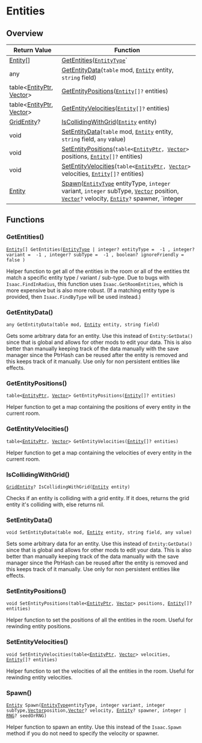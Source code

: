 # Entities

## Overview

| Return Value | Function |
| - | - |
| [Entity](https://wofsauge.github.io/IsaacDocs/rep/Entity.html)\[] | [GetEntities](entities.md#getentities)([`EntityType`](https://wofsauge.github.io/IsaacDocs/rep/enums/EntityType.html)` | integer?` entityType =  -1 , `integer?` variant =  -1 , `integer?` subType =  -1 , `boolean?` ignoreFriendly =  false ) |
| any | [GetEntityData](entities.md#getentitydata)(`table` mod, [`Entity`](https://wofsauge.github.io/IsaacDocs/rep/Entity.html) entity, `string` field) |
| table<[EntityPtr](https://wofsauge.github.io/IsaacDocs/rep/EntityPtr.html), [Vector](https://wofsauge.github.io/IsaacDocs/rep/Vector.html)> | [GetEntityPositions](entities.md#getentitypositions)([`Entity`](https://wofsauge.github.io/IsaacDocs/rep/Entity.html)`[]?` entities) |
| table<[EntityPtr](https://wofsauge.github.io/IsaacDocs/rep/EntityPtr.html), [Vector](https://wofsauge.github.io/IsaacDocs/rep/Vector.html)> | [GetEntityVelocities](entities.md#getentityvelocities)([`Entity`](https://wofsauge.github.io/IsaacDocs/rep/Entity.html)`[]?` entities) |
| [GridEntity](https://wofsauge.github.io/IsaacDocs/rep/GridEntity.html)? | [IsCollidingWithGrid](entities.md#iscollidingwithgrid)([`Entity`](https://wofsauge.github.io/IsaacDocs/rep/Entity.html) entity) |
| void | [SetEntityData](entities.md#setentitydata)(`table` mod, [`Entity`](https://wofsauge.github.io/IsaacDocs/rep/Entity.html) entity, `string` field, `any` value) |
| void | [SetEntityPositions](entities.md#setentitypositions)(`table<`[`EntityPtr`](https://wofsauge.github.io/IsaacDocs/rep/EntityPtr.html)`, `[`Vector`](https://wofsauge.github.io/IsaacDocs/rep/Vector.html)`>` positions, [`Entity`](https://wofsauge.github.io/IsaacDocs/rep/Entity.html)`[]?` entities) |
| void | [SetEntityVelocities](entities.md#setentityvelocities)(`table<`[`EntityPtr`](https://wofsauge.github.io/IsaacDocs/rep/EntityPtr.html)`, `[`Vector`](https://wofsauge.github.io/IsaacDocs/rep/Vector.html)`>` velocities, [`Entity`](https://wofsauge.github.io/IsaacDocs/rep/Entity.html)`[]?` entities) |
| [Entity](https://wofsauge.github.io/IsaacDocs/rep/Entity.html) | [Spawn](entities.md#spawn)([`EntityType`](https://wofsauge.github.io/IsaacDocs/rep/enums/EntityType.html) entityType, `integer` variant, `integer` subType, [`Vector`](https://wofsauge.github.io/IsaacDocs/rep/Vector.html) position, [`Vector`](https://wofsauge.github.io/IsaacDocs/rep/Vector.html)`?` velocity, [`Entity`](https://wofsauge.github.io/IsaacDocs/rep/Entity.html)`?` spawner, `integer | `[`RNG`](https://wofsauge.github.io/IsaacDocs/rep/RNG.html)`?` seedOrRNG) |

## Functions

### GetEntities()

[`Entity`](https://wofsauge.github.io/IsaacDocs/rep/Entity.html)`[] GetEntities(`[`EntityType`](https://wofsauge.github.io/IsaacDocs/rep/enums/EntityType.html)` | integer? entityType =  -1 , integer? variant =  -1 , integer? subType =  -1 , boolean? ignoreFriendly =  false )`

Helper function to get all of the entities in the room or all of the entities tht match a specific entity type / variant / sub-type. Due to bugs with `Isaac.FindInRadius`, this function uses `Isaac.GetRoomEntities`, which is more expensive but is also more robust. (If a matching entity type is provided, then `Isaac.FindByType` will be used instead.) 

### GetEntityData()

`any GetEntityData(table mod, `[`Entity`](https://wofsauge.github.io/IsaacDocs/rep/Entity.html)` entity, string field)`

Gets some arbitrary data for an entity. Use this instead of `Entity:GetData()` since that is global and allows for other mods to edit your data. 
This is also better than manually keeping track of the data manually with the save manager since the PtrHash can be reused after the entity is removed and this keeps track of it manually. 
Use only for non persistent entities like effects. 

### GetEntityPositions()

`table<`[`EntityPtr`](https://wofsauge.github.io/IsaacDocs/rep/EntityPtr.html)`, `[`Vector`](https://wofsauge.github.io/IsaacDocs/rep/Vector.html)`> GetEntityPositions(`[`Entity`](https://wofsauge.github.io/IsaacDocs/rep/Entity.html)`[]? entities)`

Helper function to get a map containing the positions of every entity in the current room. 

### GetEntityVelocities()

`table<`[`EntityPtr`](https://wofsauge.github.io/IsaacDocs/rep/EntityPtr.html)`, `[`Vector`](https://wofsauge.github.io/IsaacDocs/rep/Vector.html)`> GetEntityVelocities(`[`Entity`](https://wofsauge.github.io/IsaacDocs/rep/Entity.html)`[]? entities)`

Helper function to get a map containing the velocities of every entity in the current room. 

### IsCollidingWithGrid()

[`GridEntity`](https://wofsauge.github.io/IsaacDocs/rep/GridEntity.html)`? IsCollidingWithGrid(`[`Entity`](https://wofsauge.github.io/IsaacDocs/rep/Entity.html)` entity)`

Checks if an entity is colliding with a grid entity. If it does, returns the grid entity it's colliding with, else returns nil. 

### SetEntityData()

`void SetEntityData(table mod, `[`Entity`](https://wofsauge.github.io/IsaacDocs/rep/Entity.html)` entity, string field, any value)`

Sets some arbitrary data for an entity. Use this instead of `Entity:GetData()` since that is global and allows for other mods to edit your data. 
This is also better than manually keeping track of the data manually with the save manager since the PtrHash can be reused after the entity is removed and this keeps track of it manually. 
Use only for non persistent entities like effects. 

### SetEntityPositions()

`void SetEntityPositions(table<`[`EntityPtr`](https://wofsauge.github.io/IsaacDocs/rep/EntityPtr.html)`, `[`Vector`](https://wofsauge.github.io/IsaacDocs/rep/Vector.html)`> positions, `[`Entity`](https://wofsauge.github.io/IsaacDocs/rep/Entity.html)`[]? entities)`

Helper function to set the positions of all the entities in the room. 
Useful for rewinding entity positions. 

### SetEntityVelocities()

`void SetEntityVelocities(table<`[`EntityPtr`](https://wofsauge.github.io/IsaacDocs/rep/EntityPtr.html)`, `[`Vector`](https://wofsauge.github.io/IsaacDocs/rep/Vector.html)`> velocities, `[`Entity`](https://wofsauge.github.io/IsaacDocs/rep/Entity.html)`[]? entities)`

Helper function to set the velocities of all the entities in the room. 
Useful for rewinding entity velocities. 

### Spawn()

[`Entity`](https://wofsauge.github.io/IsaacDocs/rep/Entity.html)` Spawn(`[`EntityType`](https://wofsauge.github.io/IsaacDocs/rep/enums/EntityType.html)` entityType, integer variant, integer subType, `[`Vector`](https://wofsauge.github.io/IsaacDocs/rep/Vector.html)` position, `[`Vector`](https://wofsauge.github.io/IsaacDocs/rep/Vector.html)`? velocity, `[`Entity`](https://wofsauge.github.io/IsaacDocs/rep/Entity.html)`? spawner, integer | `[`RNG`](https://wofsauge.github.io/IsaacDocs/rep/RNG.html)`? seedOrRNG)`

Helper function to spawn an entity. Use this instead of the `Isaac.Spawn` method if you do not need to specify the velocity or spawner. 

